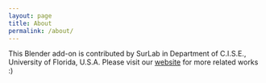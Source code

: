 ```yaml
---
layout: page
title: About
permalink: /about/
---
```


This Blender add-on is contributed by SurLab in Department of C.I.S.E., University of Florida, U.S.A.
Please visit our [website](https://www.cise.ufl.edu/research/SurfLab/) for more related works :)
